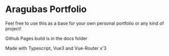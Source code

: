 # Aragubas Portfolio
Feel free to use this as a base for your own personal portfolio or any kind of project!

Github Pages build is in the docs folder

Made with Typescript, Vue3 and Vue-Router x'3